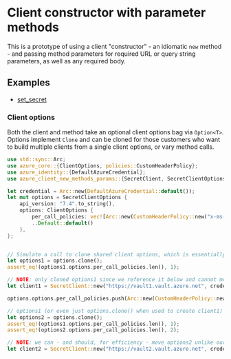 # Client constructor with parameter methods

This is a prototype of using a client "constructor" - an idiomatic `new` method - and passing method parameters for
required URL or query string parameters, as well as any required body.

## Examples

* [set_secret](examples/set_secret.rs)

### Client options

Both the client and method take an optional client options bag via `Option<T>`. Options implement `Clone` and can be
cloned for those customers who want to build multiple clients from a single client options, or vary method calls.

```rust
use std::sync::Arc;
use azure_core::{ClientOptions, policies::CustomHeaderPolicy};
use azure_identity::{DefaultAzureCredential};
use azure_client_new_methods_params::{SecretClient, SecretClientOptions};

let credential = Arc::new(DefaultAzureCredential::default());
let mut options = SecretClientOptions {
    api_version: "7.4".to_string(),
    options: ClientOptions {
        per_call_policies: vec![Arc::new(CustomHeaderPolicy::new("x-ms-custom-1", "foo"))],
        ..Default::default()
    },
};


// Simulate a call to clone shared client options, which is essentially frozen at this point.
let options1 = options.clone();
assert_eq!(options1.options.per_call_policies.len(), 1);

// NOTE: only cloned options1 since we reference it below and cannot move it like with options2 below.
let client1 = SecretClient::new("https://vault1.vault.azure.net", credential.clone(), Some(options1.clone()));

options.options.per_call_policies.push(Arc::new(CustomHeaderPolicy::new("x-ms-custom-2", "bar")));

// options1 (or even just options.clone() when used to create client1) remains frozen.
let options2 = options.clone();
assert_eq!(options1.options.per_call_policies.len(), 1);
assert_eq!(options2.options.per_call_policies.len(), 2);

// NOTE: we can - and should, for efficiency - move options2 unlike our simulation for options1 above.
let client2 = SecretClient::new("https://vault2.vault.azure.net", credential.clone(), Some(options2));
```
